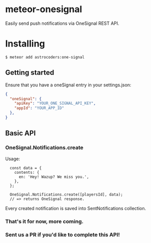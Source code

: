 meteor-onesignal
================
Easily send push notifications via OneSignal REST API.

# Installing

```
$ meteor add astrocoders:one-signal
```

## Getting started

Ensure that you have a oneSignal entry in your settings.json:

```json
{
  "oneSignal": {
    "apiKey": "YOUR_ONE_SIGNAL_API_KEY",    
    "appId": "YOUR_APP_ID"
  },  
}
```

## Basic API

### OneSignal.Notifications.create
Usage:

```
  const data = {
    contents: {
      en: 'Hey! Wazup? We miss you.',  
    },
  };

  OneSignal.Notifications.create([playersId], data);
  // => returns OneSignal response.
```

Every created notification is saved into SentNotifications collection.

### That's it for now, more coming.
### Sent us a PR if you'd like to complete this API!
